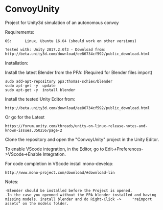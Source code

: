 # ConvoyUnity
Project for Unity3d simulation of an autonomous convoy

Requirements:

    OS:      Linux, Ubuntu 16.04 (should work on other versions)

    Tested with: Unity 2017.2.0f3 - Download from: http://beta.unity3d.com/download/ee86734cf592/public_download.html
    
Installation:

Install the latest Blender from the PPA: (Required for Blender files import)
    
    sudo add-apt-repository ppa:thomas-schiex/blender
    sudo apt-get -y  update
    sudo apt-get -y  install blender
    
Install the tested Unity Editor from:
    
    http://beta.unity3d.com/download/ee86734cf592/public_download.html
Or go for the Latest
    
    https://forum.unity.com/threads/unity-on-linux-release-notes-and-known-issues.350256/page-2
    
Clone the repository and open the "ConvoyUnity" project in the Unity Editor.

To enable VScode integration, in the Editor, go to Edit->Preferences->VScode->Enable Integration.

For code completion in VScode install mono-develop:
    
    http://www.mono-project.com/download/#download-lin
    
Notes:
    
    -Blender should be installed before the Project is opened.
    -In the case you openned without the PPA blender installed and having missing models, install blender and do Right-Click ->     "reimport assets" on the models folder.
